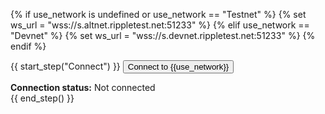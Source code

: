 {% if use_network is undefined or use_network == "Testnet" %}
  {% set ws_url = "wss://s.altnet.rippletest.net:51233" %}
{% elif use_network == "Devnet" %}
  {% set ws_url = "wss://s.devnet.rippletest.net:51233" %}
{% endif %}

{{ start_step("Connect") }}
<button id="connect-button" class="btn btn-primary" data-wsurl="{{ws_url}}">Connect to {{use_network}}</button>
<div>
  <strong>Connection status:</strong>
  <span id="connection-status">Not connected</span>
  <div class="loader" id="loader-connect" style="display: none;"><img class="throbber" src="assets/img/xrp-loader-96.png"></div>
</div>
{{ end_step() }}
